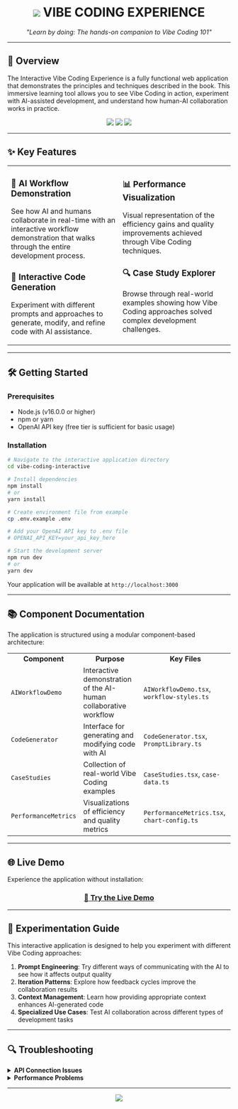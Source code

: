 <div align="center">

# <img src="https://img.shields.io/badge/-INTERACTIVE-e74c3c?style=for-the-badge"/> VIBE CODING EXPERIENCE

<p align="center">
<i>"Learn by doing: The hands-on companion to Vibe Coding 101"</i>
</p>

</div>

---

## 🚀 Overview

The Interactive Vibe Coding Experience is a fully functional web application that demonstrates the principles and techniques described in the book. This immersive learning tool allows you to see Vibe Coding in action, experiment with AI-assisted development, and understand how human-AI collaboration works in practice.

<div align="center">
<img src="https://img.shields.io/badge/Tech_Stack-React_+_TypeScript-blue?style=flat-square"/>
<img src="https://img.shields.io/badge/API-OpenAI-green?style=flat-square"/>
<img src="https://img.shields.io/badge/Deployment-Netlify-lightgrey?style=flat-square"/>
</div>

---

## ✨ Key Features

<table>
  <tr>
    <td width="50%" valign="top">
      <h3>🧠 AI Workflow Demonstration</h3>
      <p>See how AI and humans collaborate in real-time with an interactive workflow demonstration that walks through the entire development process.</p>
      <h3>🎨 Interactive Code Generation</h3>
      <p>Experiment with different prompts and approaches to generate, modify, and refine code with AI assistance.</p>
    </td>
    <td width="50%" valign="top">
      <h3>📊 Performance Visualization</h3>
      <p>Visual representation of the efficiency gains and quality improvements achieved through Vibe Coding techniques.</p>
      <h3>🔍 Case Study Explorer</h3>
      <p>Browse through real-world examples showing how Vibe Coding approaches solved complex development challenges.</p>
    </td>
  </tr>
</table>

---

## 🛠️ Getting Started

### Prerequisites

- Node.js (v16.0.0 or higher)
- npm or yarn
- OpenAI API key (free tier is sufficient for basic usage)

### Installation

```bash
# Navigate to the interactive application directory
cd vibe-coding-interactive

# Install dependencies
npm install
# or
yarn install

# Create environment file from example
cp .env.example .env

# Add your OpenAI API key to .env file
# OPENAI_API_KEY=your_api_key_here

# Start the development server
npm run dev
# or
yarn dev
```

Your application will be available at `http://localhost:3000`

---

## 📚 Component Documentation

The application is structured using a modular component-based architecture:

<div align="center">
  <table>
    <tr>
      <td align="center"><b>Component</b></td>
      <td align="center"><b>Purpose</b></td>
      <td align="center"><b>Key Files</b></td>
    </tr>
    <tr>
      <td><code>AIWorkflowDemo</code></td>
      <td>Interactive demonstration of the AI-human collaborative workflow</td>
      <td><code>AIWorkflowDemo.tsx</code>, <code>workflow-styles.ts</code></td>
    </tr>
    <tr>
      <td><code>CodeGenerator</code></td>
      <td>Interface for generating and modifying code with AI</td>
      <td><code>CodeGenerator.tsx</code>, <code>PromptLibrary.ts</code></td>
    </tr>
    <tr>
      <td><code>CaseStudies</code></td>
      <td>Collection of real-world Vibe Coding examples</td>
      <td><code>CaseStudies.tsx</code>, <code>case-data.ts</code></td>
    </tr>
    <tr>
      <td><code>PerformanceMetrics</code></td>
      <td>Visualizations of efficiency and quality metrics</td>
      <td><code>PerformanceMetrics.tsx</code>, <code>chart-config.ts</code></td>
    </tr>
  </table>
</div>

---

## 🌐 Live Demo

Experience the application without installation:

<div align="center">

### [📲 Try the Live Demo](https://vibecoding-101.netlify.app/)

</div>

---

## 🧪 Experimentation Guide

This interactive application is designed to help you experiment with different Vibe Coding approaches:

1. **Prompt Engineering**: Try different ways of communicating with the AI to see how it affects output quality
2. **Iteration Patterns**: Explore how feedback cycles improve the collaboration results
3. **Context Management**: Learn how providing appropriate context enhances AI-generated code
4. **Specialized Use Cases**: Test AI collaboration across different types of development tasks

---

## 🔍 Troubleshooting

<details>
<summary><b>API Connection Issues</b></summary>

If you encounter problems connecting to the OpenAI API:
- Verify your API key is correct in the .env file
- Check that you have sufficient credits in your OpenAI account
- Ensure your network allows connections to OpenAI's servers
</details>

<details>
<summary><b>Performance Problems</b></summary>

If the application is running slowly:
- Reduce the complexity of your prompts
- Limit the number of concurrent API requests
- Consider using a lighter model configuration in the settings
</details>

---

<div align="center">

[<img src="https://img.shields.io/badge/⬅️_Back_to_Main_Contents-blue?style=for-the-badge"/>](../README.md)

</div>
